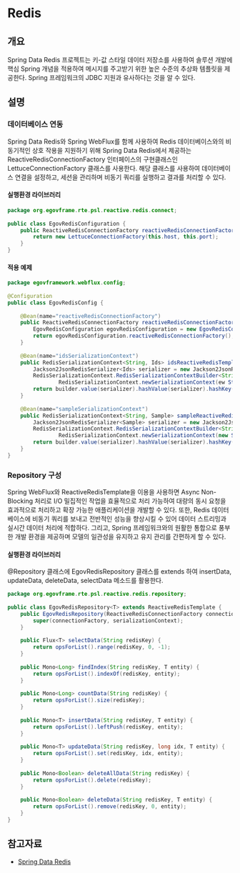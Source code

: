 # Redis

## 개요

 Spring Data Redis 프로젝트는 키-값 스타일 데이터 저장소를 사용하여 솔루션 개발에 핵심 Spring 개념을 적용하여 메시지를 주고받기 위한 높은 수준의 추상화 템플릿을 제공한다. Spring 프레임워크의 JDBC 지원과 유사하다는 것을 알 수 있다.

## 설명

### 데이터베이스 연동

 Spring Data Redis와 Spring WebFlux를 함께 사용하여 Redis 데이터베이스와의 비동기적인 상호 작용을 지원하기 위해 Spring Data Redis에서 제공하는 ReactiveRedisConnectionFactory 인터페이스의 구현클래스인 LettuceConnectionFactory 클래스를 사용한다. 해당 클래스를 사용하여 데이터베이스 연결을 설정하고, 세션을 관리하며 비동기 쿼리를 실행하고 결과를 처리할 수 있다.

#### 실행환경 라이브러리

```java
package org.egovframe.rte.psl.reactive.redis.connect;
 
public class EgovRedisConfiguration {
    public ReactiveRedisConnectionFactory reactiveRedisConnectionFactory() {
        return new LettuceConnectionFactory(this.host, this.port);
    }
}
```

#### 적용 예제

```java
package egovframework.webflux.config;
 
@Configuration
public class EgovRedisConfig {
 
    @Bean(name="reactiveRedisConnectionFactory")
    public ReactiveRedisConnectionFactory reactiveRedisConnectionFactory() {
        EgovRedisConfiguration egovRedisConfiguration = new EgovRedisConfiguration(this.host, this.port);
        return egovRedisConfiguration.reactiveRedisConnectionFactory();
    }
 
    @Bean(name="idsSerializationContext")
    public RedisSerializationContext<String, Ids> idsReactiveRedisTemplate() {
        Jackson2JsonRedisSerializer<Ids> serializer = new Jackson2JsonRedisSerializer<>(Ids.class);
        RedisSerializationContext.RedisSerializationContextBuilder<String, Ids> builder =
                RedisSerializationContext.newSerializationContext(ew StringRedisSerializer());
        return builder.value(serializer).hashValue(serializer).hashKey(serializer).build();
    }
 
    @Bean(name="sampleSerializationContext")
    public RedisSerializationContext<String, Sample> sampleReactiveRedisTemplate() {
        Jackson2JsonRedisSerializer<Sample> serializer = new Jackson2JsonRedisSerializer<>(Sample.class);
        RedisSerializationContext.RedisSerializationContextBuilder<String, Sample> builder =
                RedisSerializationContext.newSerializationContext(new StringRedisSerializer());
        return builder.value(serializer).hashValue(serializer).hashKey(serializer).build();
    }
}
```

### Repository 구성

 Spring WebFlux와 ReactiveRedisTemplate을 이용을 사용하면 Async Non-Blocking 처리로 I/O 밀집적인 작업을 효율적으로 처리 가능하여 대량의 동시 요청을 효과적으로 처리하고 확장 가능한 애플리케이션을 개발할 수 있다. 또한, Redis 데이터베이스에 비동기 쿼리를 보내고 전반적인 성능을 향상시킬 수 있어 데이터 스트리밍과 실시간 데이터 처리에 적합하다. 그리고, Spring 프레임워크와의 원활한 통합으로 풍부한 개발 환경을 제공하며 모델의 일관성을 유지하고 유지 관리를 간편하게 할 수 있다.

#### 실행환경 라이브러리

 @Repository 클래스에 EgovRedisRepository 클래스를 extends 하여 insertData, updateData, deleteData, selectData 메소드를 활용한다.

```java
package org.egovframe.rte.psl.reactive.redis.repository;
 
public class EgovRedisRepository<T> extends ReactiveRedisTemplate {
    public EgovRedisRepository(ReactiveRedisConnectionFactory connectionFactory, RedisSerializationContext serializationContext) {
        super(connectionFactory, serializationContext);
    }
 
    public Flux<T> selectData(String redisKey) {
        return opsForList().range(redisKey, 0, -1);
    }
 
    public Mono<Long> findIndex(String redisKey, T entity) {
        return opsForList().indexOf(redisKey, entity);
    }
 
    public Mono<Long> countData(String redisKey) {
        return opsForList().size(redisKey);
    }
 
    public Mono<T> insertData(String redisKey, T entity) {
        return opsForList().leftPush(redisKey, entity);
    }
 
    public Mono<T> updateData(String redisKey, long idx, T entity) {
        return opsForList().set(redisKey, idx, entity);
    }
 
    public Mono<Boolean> deleteAllData(String redisKey) {
        return opsForList().delete(redisKey);
    }
 
    public Mono<Boolean> deleteData(String redisKey, T entity) {
        return opsForList().remove(redisKey, 0, entity);
    }
}
```

## 참고자료

- [Spring Data Redis](https://docs.spring.io/spring-data/redis/docs/2.7.12/reference/html/)